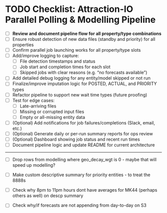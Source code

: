 # TODO Checklist: Attraction-IO Parallel Polling & Modelling Pipeline

- [ ] **Review and document pipeline flow for all property/type combinations**
- [ ] Ensure robust detection of new data files (standby and priority) for all properties
- [ ] Confirm parallel job launching works for all property/type slots
- [ ] Add/improve logging to capture:
    - [ ] File detection timestamps and status
    - [ ] Job start and completion times for each slot
    - [ ] Skipped jobs with clear reasons (e.g. “no forecasts available”)
- [ ] Add detailed debug logging for any entity/model skipped or not run
- [ ] Finalize/improve imputation logic for POSTED, ACTUAL, and PRIORITY types
- [ ] Refactor pipeline to support new wait time types (future proofing)
- [ ] Test for edge cases:
    - [ ] Late-arriving files
    - [ ] Missing or corrupted input files
    - [ ] Empty or all-missing entity data
- [ ] (Optional) Add notifications for job failures/completions (Slack, email, etc.)
- [ ] (Optional) Generate daily or per-run summary reports for ops review
- [ ] (Optional) Dashboard showing job status and recent run times
- [ ] Document pipeline logic and update README for current architecture

---

- [ ] Drop rows from modelling where geo_decay_wgt is 0 - maybe that will speed up modelling?
- [ ] Make custom descriptive summary for priority entities - to treat the 8888s
- [ ] Check why 8pm to 11pm hours dont have averages for MK44 (perhaps others as well) on descp summary
- [ ] Check why/if forecasts are not appending from day-to-day on S3

